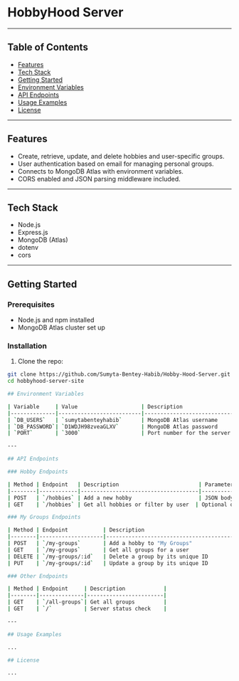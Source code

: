 # HobbyHood Server

---

## Table of Contents

- [Features](#features)
- [Tech Stack](#tech-stack)
- [Getting Started](#getting-started)
- [Environment Variables](#environment-variables)
- [API Endpoints](#api-endpoints)
- [Usage Examples](#usage-examples)
- [License](#license)

---

## Features

- Create, retrieve, update, and delete hobbies and user-specific groups.
- User authentication based on email for managing personal groups.
- Connects to MongoDB Atlas with environment variables.
- CORS enabled and JSON parsing middleware included.

---

## Tech Stack

- Node.js
- Express.js
- MongoDB (Atlas)
- dotenv
- cors

---

## Getting Started

### Prerequisites

- Node.js and npm installed
- MongoDB Atlas cluster set up

### Installation

1. Clone the repo:

```bash
git clone https://github.com/Sumyta-Bentey-Habib/Hobby-Hood-Server.git
cd hobbyhood-server-site

## Environment Variables

| Variable     | Value                    | Description                    |
|--------------|--------------------------|-------------------------------|
| `DB_USERS`   | `sumytabenteyhabib`      | MongoDB Atlas username        |
| `DB_PASSWORD`| `D1WDJH98zveaGLXV`       | MongoDB Atlas password        |
| `PORT`       | `3000`                   | Port number for the server    |

---

## API Endpoints

### Hobby Endpoints

| Method | Endpoint   | Description                         | Parameters / Body                         |
|--------|------------|-------------------------------------|------------------------------------------|
| POST   | `/hobbies` | Add a new hobby                     | JSON body with hobby details              |
| GET    | `/hobbies` | Get all hobbies or filter by user  | Optional query param: `userEmail`         |

### My Groups Endpoints

| Method | Endpoint           | Description                                  | Parameters / Body                                      |
|--------|--------------------|----------------------------------------------|-------------------------------------------------------|
| POST   | `/my-groups`       | Add a hobby to "My Groups"                   | JSON body: `{ _id: hobbyId, userEmail, ...otherData }`|
| GET    | `/my-groups`       | Get all groups for a user                     | Query param: `userEmail` (required)                    |
| DELETE | `/my-groups/:id`   | Delete a group by its unique ID               | URL param: `id` (group _id), query param: `userEmail` |
| PUT    | `/my-groups/:id`   | Update a group by its unique ID               | URL param: `id`, query param: `userEmail`, JSON body with update fields |

### Other Endpoints

| Method | Endpoint     | Description            |
|--------|--------------|------------------------|
| GET    | `/all-groups`| Get all groups         |
| GET    | `/`          | Server status check    |

---

## Usage Examples

...

## License

...
